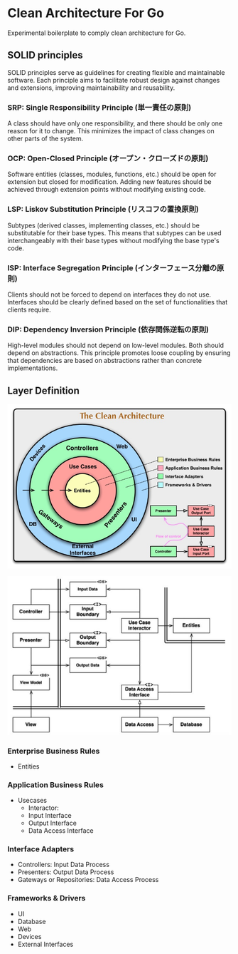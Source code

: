 # Clean Architecture For Go

Experimental boilerplate to comply clean architecture for Go.

## SOLID principles

SOLID principles serve as guidelines for creating flexible and maintainable software. Each principle aims to facilitate robust design against changes and extensions, improving maintainability and reusability.

### SRP: Single Responsibility Principle (単一責任の原則)

A class should have only one responsibility, and there should be only one reason for it to change. This minimizes the impact of class changes on other parts of the system.

### OCP: Open-Closed Principle (オープン・クローズドの原則)

Software entities (classes, modules, functions, etc.) should be open for extension but closed for modification. Adding new features should be achieved through extension points without modifying existing code.

### LSP: Liskov Substitution Principle (リスコフの置換原則)

Subtypes (derived classes, implementing classes, etc.) should be substitutable for their base types. This means that subtypes can be used interchangeably with their base types without modifying the base type's code.

### ISP: Interface Segregation Principle (インターフェース分離の原則)

Clients should not be forced to depend on interfaces they do not use. Interfaces should be clearly defined based on the set of functionalities that clients require.

### DIP: Dependency Inversion Principle (依存関係逆転の原則)

High-level modules should not depend on low-level modules. Both should depend on abstractions. This principle promotes loose coupling by ensuring that dependencies are based on abstractions rather than concrete implementations.

## Layer Definition

![The Clean Architecture Concept](./image-concept.jpg "The Clean Architecture Concept")

![Example Diagram](./image-diagram.jpg "Example Diagram")

### Enterprise Business Rules

- Entities

### Application Business Rules

- Usecases
  - Interactor: 
  - Input Interface
  - Output Interface
  - Data Access Interface

### Interface Adapters

- Controllers: Input Data Process
- Presenters: Output Data Process
- Gateways or Repositories: Data Access Process

### Frameworks & Drivers

- UI
- Database
- Web
- Devices
- External Interfaces
